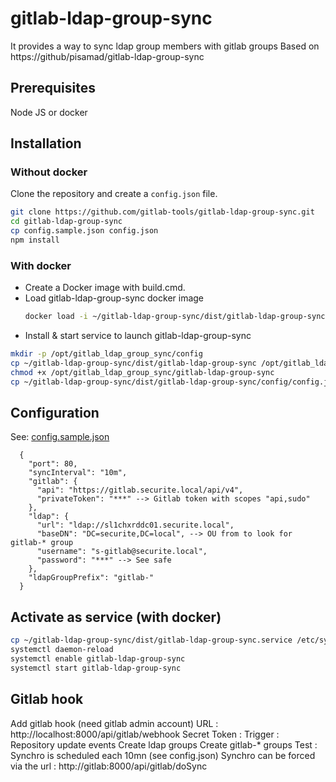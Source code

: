 # gitlab-ldap-group-sync
It provides a way to sync ldap group members with gitlab groups
Based on https://github/pisamad/gitlab-ldap-group-sync

## Prerequisites
Node JS or docker

## Installation
### Without docker
Clone the repository and create a `config.json` file.

```bash
git clone https://github.com/gitlab-tools/gitlab-ldap-group-sync.git
cd gitlab-ldap-group-sync
cp config.sample.json config.json
npm install
```

### With docker
- Create a Docker image with build.cmd.
- Load gitlab-ldap-group-sync docker image
  ```bash
  docker load -i ~/gitlab-ldap-group-sync/dist/gitlab-ldap-group-sync.tar
  ```
- Install & start service to launch gitlab-ldap-group-sync
```bash
mkdir -p /opt/gitlab_ldap_group_sync/config
cp ~/gitlab-ldap-group-sync/dist/gitlab-ldap-group-sync /opt/gitlab_ldap_group_sync/
chmod +x /opt/gitlab_ldap_group_sync/gitlab-ldap-group-sync
cp ~/gitlab-ldap-group-sync/dist/gitlab-ldap-group-sync/config/config.json /opt/gitlab_ldap_group_sync/config.json
```
## Configuration
See: [config.sample.json ](config.sample.json )
```
  {
    "port": 80,
    "syncInterval": "10m",
    "gitlab": {
      "api": "https://gitlab.securite.local/api/v4",
      "privateToken": "***" --> Gitlab token with scopes "api,sudo"
    },
    "ldap": {
      "url": "ldap://sl1chxrddc01.securite.local",
      "baseDN": "DC=securite,DC=local", --> OU from to look for gitlab-* group
      "username": "s-gitlab@securite.local",
      "password": "***" --> See safe
    },
    "ldapGroupPrefix": "gitlab-"
  }
```

## Activate as service (with docker)
```bash
cp ~/gitlab-ldap-group-sync/dist/gitlab-ldap-group-sync.service /etc/systemd/system/
systemctl daemon-reload
systemctl enable gitlab-ldap-group-sync
systemctl start gitlab-ldap-group-sync
```

## Gitlab hook 
Add gitlab hook (need gitlab admin account)
URL : http://localhost:8000/api/gitlab/webhook
Secret Token : <keep empty>
Trigger : 
Repository update events
Create ldap groups
Create gitlab-* groups
Test :
Synchro is scheduled each 10mn (see config.json)
Synchro can be forced via the url : http://gitlab:8000/api/gitlab/doSync
